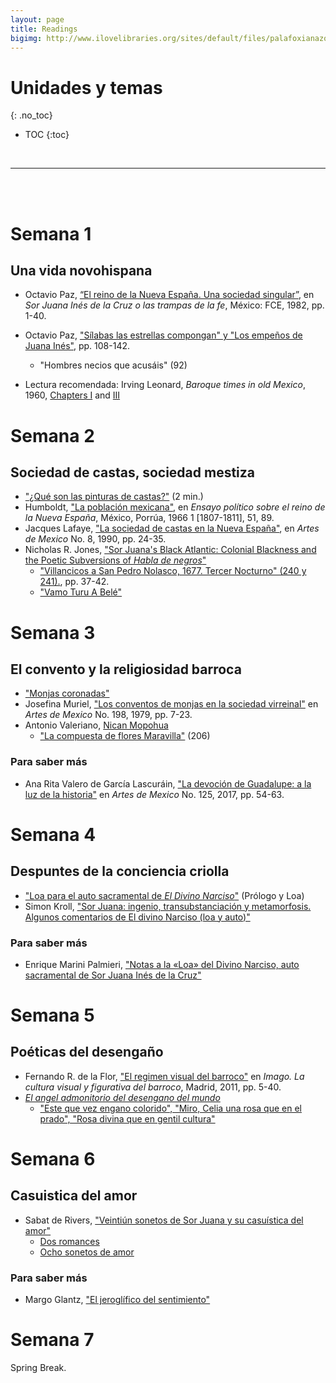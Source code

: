 ```yaml
---
layout: page
title: Readings
bigimg: http://www.ilovelibraries.org/sites/default/files/palafoxianazoom.png
---
```


# Unidades y temas
{: .no_toc}

* TOC
{:toc}

<br>
<hr>
<br>
<br>

# Semana 1 

## Una vida novohispana

- Octavio Paz, [“El reino de la Nueva España. Una sociedad singular”](https://bushare-my.sharepoint.com/:b:/g/personal/dhcg_bu_edu/EfPDFZ22JN5OpIJZlNWEVdgBwX1Npk9AGaqQUjbTT6AtUA?e=TZ3UOK), en *Sor Juana Inés de la Cruz o las trampas de la fe*, México: FCE, 1982, pp. 1-40.
- Octavio Paz, ["Sílabas las estrellas compongan" y "Los empeños de Juana Inés"](https://bushare-my.sharepoint.com/:b:/g/personal/dhcg_bu_edu/ESQjtjzKqsJKioFrw934OUEB2UDOOHB32vfJTy_bm_NxUw?e=oswUTL), pp. 108-142.
    - <i class="fas fa-feather"></i> "Hombres necios que acusáis" (92)

- Lectura recomendada: Irving Leonard, *Baroque times in old Mexico*, 1960,  [Chapters I](https://bushare-my.sharepoint.com/:b:/g/personal/dhcg_bu_edu/EXYHh3nvYPdIgGyeMfob2CcBA9YmZCfgVkuYygoVd045sg?e=3gwhIJ) and [III](https://bushare-my.sharepoint.com/:b:/g/personal/dhcg_bu_edu/EWXJZa2EhdpEr_EyR3UmjYoBJO8_0HxdJB2tXCZBDYkJUw?e=Z1mkWf)

# Semana 2
## Sociedad de castas, sociedad mestiza

- <i class="fab fa-youtube"></i> ["¿Qué son las pinturas de castas?"](https://youtu.be/yk6fAcqfvEk) (2 min.)
- Humboldt, ["La población mexicana"](https://bushare-my.sharepoint.com/:b:/g/personal/dhcg_bu_edu/ET-dB2ee8wRLj2EBYk6HPSwBPhCMPQJwkTbsUSVepMDupg?e=QiVfEP), en *Ensayo político sobre el reino de la Nueva España*, México, Porrúa, 1966 1
[1807-1811], 51, 89.
- Jacques Lafaye, ["La sociedad de castas en la Nueva España"]( http://ezproxy.bu.edu/login?url=https://www.jstor.org/stable/24326827 ), en *Artes de Mexico* No. 8, 1990, pp. 24-35.
- Nicholas R. Jones, ["Sor Juana's Black Atlantic: Colonial Blackness and the Poetic Subversions of *Habla de negros*"](https://www.google.com/url?sa=t&rct=j&q=&esrc=s&source=web&cd=&ved=2ahUKEwi6mZj_1Mj1AhVQjYkEHW2DBFEQFnoECAcQAQ&url=https%3A%2F%2Fmuse.jhu.edu%2Farticle%2F700593%2Fpdf&usg=AOvVaw2g2W-vGpRPSPx_IM__asF9)
    - <i class="fas fa-feather"></i> ["Villancicos a San Pedro Nolasco, 1677. Tercer Nocturno" (240 y 241).](https://bushare-my.sharepoint.com/:b:/g/personal/dhcg_bu_edu/EWS__NEJc8xEm-SK5HYAHuIBZaQwZHn2jaBVZFzwRJ4_Zg?e=gj91Xk), pp. 37-42.
    - <i class="fas fa-music"></i> ["Vamo Turu A Belé"](https://youtu.be/mZc_OmGwaxg)

# Semana 3
## El convento y la religiosidad barroca

- <i class="fab fa-youtube"></i> ["Monjas coronadas"](https://youtu.be/wnylNhdtx-Q)
- Josefina Muriel, ["Los conventos de monjas en la sociedad virreinal"](https://bushare-my.sharepoint.com/:b:/g/personal/dhcg_bu_edu/EYgRw9KflY9AjyJXAV6PZF4BtIw_uZdXvMPa48A0DfrtXg?e=aE1I0I) en *Artes de Mexico* No. 198, 1979, pp. 7-23.
- Antonio Valeriano, [Nican Mopohua](https://bushare-my.sharepoint.com/:b:/g/personal/dhcg_bu_edu/ERFq1dozDdBMn16lYaR5gbMBGX7r2A4bDusZ4m5wVNU72w?e=GDktDp)
    - <i class="fas fa-feather"></i> ["La compuesta de flores Maravilla"](https://bushare-my.sharepoint.com/:b:/g/personal/dhcg_bu_edu/EXRxsgepmypGjSL2MeMEDu4BlcoU_x-w03HAM4uQyF0F9g?e=Q2SEhK) (206)

### Para saber más

-  Ana Rita Valero de García Lascuráin, ["La devoción de Guadalupe: a la luz de la historia"]() en *Artes de Mexico* No. 125, 2017, pp. 54-63. 

# Semana 4
## Despuntes de la conciencia criolla

- <i class="fas fa-feather"></i> ["Loa para el auto sacramental de *El Divino Narciso*"](https://gaceta.cch.unam.mx/sites/default/files/libros/2021-08/divinonarciso_interiores_final.pdf) (Prólogo y Loa)
- Simon Kroll, ["Sor Juana: ingenio, transubstanciación y metamorfosis. Algunos comentarios de El divino Narciso (loa y auto)"](https://www.academia.edu/49087417/Sor_Juana_ingenio_transubstanciaci%C3%B3n_y_metamorfosis_Algunos_comentarios_de_El_divino_Narciso_loa_y_auto_)

### Para saber más

- Enrique Marini Palmieri, ["Notas a la «Loa» del Divino Narciso, auto sacramental de Sor Juana Inés de la Cruz"](https://pdfs.semanticscholar.org/03f0/5fb9ac25560c8fbbf5462e7ff3641691594f.pdf)

# Semana 5 
## Poéticas del desengaño

- Fernando R. de la Flor, ["El regimen visual del barroco"](https://bushare-my.sharepoint.com/:b:/g/personal/dhcg_bu_edu/EdFoPJ_hZLZImcTJ0DoVM5cBpdqGYO8nhbGHrP4pRBnY1g?e=8pvGnG) en *Imago. La cultura visual y figurativa del barroco*, Madrid, 2011, pp. 5-40.
- [*El angel admonitorio del desengano del mundo*](https://bushare-my.sharepoint.com/:b:/g/personal/dhcg_bu_edu/ETLWoaUmQH1Hpi9zK_dPhukBO8K30CT3LTd06ewzE9Bi1w?e=Zsq5cH)
    - <i class="fas fa-feather"></i> ["Este que vez engano colorido", "Miro, Celia una rosa que en el prado", "Rosa divina que en gentil cultura"](https://bushare-my.sharepoint.com/:b:/g/personal/dhcg_bu_edu/EfHOfEAKFQtLjlYW0BU3UoABbrrWE0_uJwpqQY4FkQbByg?e=uL9HWR) 

# Semana 6
## Casuistica del amor

- Sabat de Rivers, ["Veintiún sonetos de Sor Juana y su casuística del amor"](https://bushare-my.sharepoint.com/:b:/g/personal/dhcg_bu_edu/EZIUJq7JskxMiyE9bE_2qe8BoKe04YjmcFfZ8wHR_Vaw8A?e=dR7xsQ)
  - <i class="fas fa-feather"></i> [Dos romances](https://bushare-my.sharepoint.com/:b:/g/personal/dhcg_bu_edu/EdF48iChmaxOmLKDNVLIx0gBtvs-IASPC2b3rEyvvZKdHw?e=Pfc8Wp) 
  -  <i class="fas fa-feather"></i> [Ocho sonetos de amor](https://bushare-my.sharepoint.com/:b:/g/personal/dhcg_bu_edu/ESFRRaooFTxDkqDBKpnnNYgB7LjEU75GT7HEkw-GFn-rIA?e=uDOpl9)
 

### Para saber más

- Margo Glantz, ["El jeroglífico del sentimiento"](https://bushare-my.sharepoint.com/:b:/g/personal/dhcg_bu_edu/ESWRad1VBT5Jko1dl1kw-WgBk1w3g7uphW-KH7amPcUzgg?e=CqcCZ0)

# Semana 7 

Spring Break.

